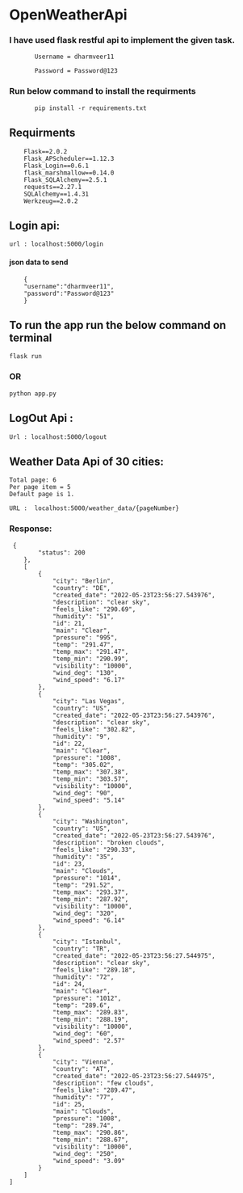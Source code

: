# OpenWeatherApi

### I have used flask restful api to implement the given task.

           Username = dharmveer11

           Password = Password@123
           
           
### Run below command to install the requirments

           pip install -r requirements.txt

## Requirments 
        Flask==2.0.2
        Flask_APScheduler==1.12.3
        Flask_Login==0.6.1
        flask_marshmallow==0.14.0
        Flask_SQLAlchemy==2.5.1
        requests==2.27.1
        SQLAlchemy==1.4.31
        Werkzeug==2.0.2

## Login api: 
    url : localhost:5000/login
    
#### json data to send 
        {
        "username":"dharmveer11",
        "password":"Password@123"
        }

## To run the app run the below command on terminal

    flask run
   
### OR
    python app.py
 

## LogOut Api :

    Url : localhost:5000/logout

 

## Weather Data Api of 30 cities:

    Total page: 6
    Per page item = 5
    Default page is 1.
    
    URL :  localhost:5000/weather_data/{pageNumber}

### Response: 

     {
            "status": 200
        },
        [
            {
                "city": "Berlin",
                "country": "DE",
                "created_date": "2022-05-23T23:56:27.543976",
                "description": "clear sky",
                "feels_like": "290.69",
                "humidity": "51",
                "id": 21,
                "main": "Clear",
                "pressure": "995",
                "temp": "291.47",
                "temp_max": "291.47",
                "temp_min": "290.99",
                "visibility": "10000",
                "wind_deg": "130",
                "wind_speed": "6.17"
            },
            {
                "city": "Las Vegas",
                "country": "US",
                "created_date": "2022-05-23T23:56:27.543976",
                "description": "clear sky",
                "feels_like": "302.82",
                "humidity": "9",
                "id": 22,
                "main": "Clear",
                "pressure": "1008",
                "temp": "305.02",
                "temp_max": "307.38",
                "temp_min": "303.57",
                "visibility": "10000",
                "wind_deg": "90",
                "wind_speed": "5.14"
            },
            {
                "city": "Washington",
                "country": "US",
                "created_date": "2022-05-23T23:56:27.543976",
                "description": "broken clouds",
                "feels_like": "290.33",
                "humidity": "35",
                "id": 23,
                "main": "Clouds",
                "pressure": "1014",
                "temp": "291.52",
                "temp_max": "293.37",
                "temp_min": "287.92",
                "visibility": "10000",
                "wind_deg": "320",
                "wind_speed": "6.14"
            },
            {
                "city": "Istanbul",
                "country": "TR",
                "created_date": "2022-05-23T23:56:27.544975",
                "description": "clear sky",
                "feels_like": "289.18",
                "humidity": "72",
                "id": 24,
                "main": "Clear",
                "pressure": "1012",
                "temp": "289.6",
                "temp_max": "289.83",
                "temp_min": "288.19",
                "visibility": "10000",
                "wind_deg": "60",
                "wind_speed": "2.57"
            },
            {
                "city": "Vienna",
                "country": "AT",
                "created_date": "2022-05-23T23:56:27.544975",
                "description": "few clouds",
                "feels_like": "289.47",
                "humidity": "77",
                "id": 25,
                "main": "Clouds",
                "pressure": "1008",
                "temp": "289.74",
                "temp_max": "290.86",
                "temp_min": "288.67",
                "visibility": "10000",
                "wind_deg": "250",
                "wind_speed": "3.09"
            }
        ]
    ]

